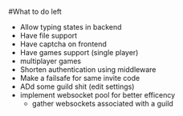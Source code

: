 #What to do left
- Allow typing states in backend
- Have file support
- Have captcha on frontend
- Have games support (single player)
- multiplayer games
- Shorten authentication using middleware
- Make a failsafe for same invite code
- ADd some guild shit (edit settings)
- implement websocket pool for better efficency
    - gather websockets associated with a guild
